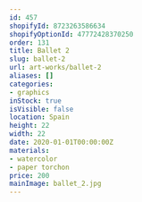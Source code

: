 ```yaml
---
id: 457
shopifyId: 8723263586634
shopifyOptionId: 47772428370250
order: 131
title: Ballet 2
slug: ballet-2
url: art-works/ballet-2
aliases: []
categories:
- graphics
inStock: true
isVisible: false
location: Spain
height: 22
width: 22
date: 2020-01-01T00:00:00Z
materials:
- watercolor
- paper torchon
price: 200
mainImage: ballet_2.jpg
---
```

